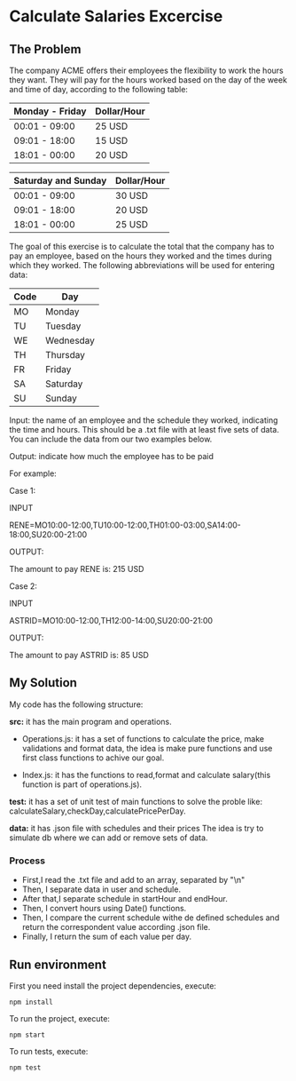 # Calculate Salaries Excercise

## The Problem

The company ACME offers their employees the flexibility to work the hours they want. They will pay for the hours worked based on the day of the week and time of day, according to the following table:

|Monday - Friday|Dollar/Hour|
|--------------|-------|
|00:01 - 09:00 | 25 USD|
|09:01 - 18:00 | 15 USD|
|18:01 - 00:00 | 20 USD|

|Saturday and Sunday|Dollar/Hour|
|--------------|-------|
|00:01 - 09:00 | 30 USD|
|09:01 - 18:00 | 20 USD|
|18:01 - 00:00 | 25 USD|

The goal of this exercise is to calculate the total that the company has to pay an employee, based on the hours they worked and the times during which they worked. The following abbreviations will be used for entering data:

|Code|Day|
|----|---|
|MO| Monday|
|TU| Tuesday|
|WE| Wednesday|
|TH| Thursday|
|FR| Friday|
|SA| Saturday|
|SU| Sunday|

Input: the name of an employee and the schedule they worked, indicating the time and hours. This should be a .txt file with at least five sets of data. You can include the data from our two examples below.

Output: indicate how much the employee has to be paid

For example:

Case 1:

INPUT

RENE=MO10:00-12:00,TU10:00-12:00,TH01:00-03:00,SA14:00-18:00,SU20:00-21:00

OUTPUT:

The amount to pay RENE is: 215 USD

Case 2:

INPUT

ASTRID=MO10:00-12:00,TH12:00-14:00,SU20:00-21:00

OUTPUT:

The amount to pay ASTRID is: 85 USD

## My Solution

My code has the following structure:

__src:__ it has the main program and operations.

- Operations.js: it has a set of functions to calculate the price, make validations and format data, the idea is make pure functions and use first class functions to achive our goal.  

- Index.js: it has the functions to read,format and calculate salary(this function is part of operations.js).

__test:__ it has a set of unit test of main functions to solve the proble like: calculateSalary,checkDay,calculatePricePerDay.
 

__data:__ it has .json file with schedules and their prices
The idea is try to simulate db where we can add or remove sets of data.

### Process 

* First,I read the .txt file and add to an array, separated by "\n"
* Then, I separate data in user and schedule.
* After that,I separate schedule in startHour and endHour.
* Then, I convert hours using Date() functions.
* Then, I compare the current schedule withe de defined schedules and return the correspondent value according .json file.
* Finally, I return the sum of each value per day.

## Run environment

First you need install the project dependencies, execute:

```npm install```

To run the project, execute:

```npm start```

To run tests, execute:

```npm test```


